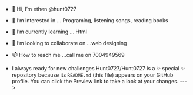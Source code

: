 - 👋 Hi, I’m ethen @hunt0727
- 👀 I’m interested in ... Programing, listening songs, reading books 
- 🌱 I’m currently learning ... Html
- 💞️ I’m looking to collaborate on ...web designing
- 📫 How to reach me ...call me on 7004949569

- I always ready for new challenges
Hunt0727/Hunt0727 is a ✨ special ✨ repository because its `README.md` (this file) appears on your GitHub profile.
You can click the Preview link to take a look at your changes.
--->
